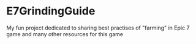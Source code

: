 # E7GrindingGuide
My fun project dedicated to sharing best practises of "farming" in Epic 7 game and many other resources for this game
